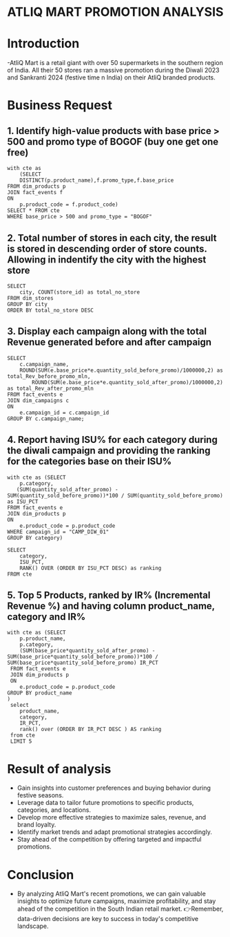 # ATLIQ MART PROMOTION ANALYSIS

# Introduction
-AtliQ Mart is a retail giant with over 50 supermarkets in the southern region of India. All their 50 stores ran a massive promotion 
during the Diwali 2023 and Sankranti 2024 (festive time n India) on their AtliQ branded products.  

# Business Request

## 1. Identify high-value products with base price > 500 and promo type of BOGOF (buy one get one free)
```
with cte as 
	(SELECT 
	DISTINCT(p.product_name),f.promo_type,f.base_price
FROM dim_products p
JOIN fact_events f
ON
	p.product_code = f.product_code)
SELECT * FROM cte
WHERE base_price > 500 and promo_type = "BOGOF"
```

## 2. Total number of stores in each city, the result is stored in descending order of store counts. Allowing in indentify the city with the highest store
```
SELECT
	city, COUNT(store_id) as total_no_store
FROM dim_stores
GROUP BY city 
ORDER BY total_no_store DESC
```

## 3. Display each campaign along with the total Revenue generated before and after campaign
```
SELECT 
	c.campaign_name,
	ROUND(SUM(e.base_price*e.quantity_sold_before_promo)/1000000,2) as total_Rev_before_promo_mln,
        ROUND(SUM(e.base_price*e.quantity_sold_after_promo)/1000000,2) as total_Rev_after_promo_mln
FROM fact_events e
JOIN dim_campaigns c
ON
	e.campaign_id = c.campaign_id
GROUP BY c.campaign_name;
```

## 4. Report having ISU% for each category during the diwali campaign and providing the ranking for the categories base on their ISU%
```
with cte as (SELECT 
	p.category,
   (SUM(quantity_sold_after_promo) - SUM(quantity_sold_before_promo))*100 / SUM(quantity_sold_before_promo) as ISU_PCT
FROM fact_events e
JOIN dim_products p
ON
	e.product_code = p.product_code
WHERE campaign_id = "CAMP_DIW_01"
GROUP BY category)

SELECT 
	category,
    ISU_PCT,
    RANK() OVER (ORDER BY ISU_PCT DESC) as ranking
FROM cte
```

## 5. Top 5 Products, ranked by IR% (Incremental Revenue %) and having column product_name, category and IR%
```
with cte as (SELECT 
    p.product_name,
    p.category,
    (SUM(base_price*quantity_sold_after_promo) - SUM(base_price*quantity_sold_before_promo))*100 / SUM(base_price*quantity_sold_before_promo) IR_PCT
 FROM fact_events e
 JOIN dim_products p
 ON
	e.product_code = p.product_code
GROUP BY product_name
)
 select 
	product_name,
    category,
    IR_PCT,
    rank() over (ORDER BY IR_PCT DESC ) AS ranking
 from cte
 LIMIT 5
```
# Result of analysis
- Gain insights into customer preferences and buying behavior during festive seasons.
- Leverage data to tailor future promotions to specific products, categories, and locations.
- Develop more effective strategies to maximize sales, revenue, and brand loyalty.
- Identify market trends and adapt promotional strategies accordingly.
- Stay ahead of the competition by offering targeted and impactful promotions.

# Conclusion
- By analyzing AtliQ Mart's recent promotions, we can gain valuable insights to optimize future campaigns, maximize profitability, and stay ahead of the competition in
  the South Indian retail market. 
👉Remember, data-driven decisions are key to success in today's competitive landscape.
